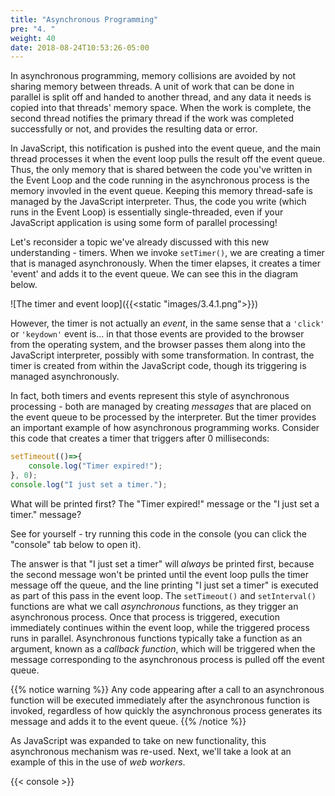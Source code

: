 ```yaml
---
title: "Asynchronous Programming"
pre: "4. "
weight: 40
date: 2018-08-24T10:53:26-05:00
---
```

In asynchronous programming, memory collisions are avoided by not sharing memory between threads.  A unit of work that can be done in parallel is split off and handed to another thread, and any data it needs is copied into that threads' memory space.  When the work is complete, the second thread notifies the primary thread if the work was completed successfully or not, and provides the resulting data or error.  

In JavaScript, this notification is pushed into the event queue, and the main thread processes it when the event loop pulls the result off the event queue.  Thus, the only memory that is shared between the code you've written in the Event Loop and the code running in the asynchronous process is the memory invovled in the event queue.  Keeping this memory thread-safe is managed by the JavaScript interpreter.  Thus, the code you write (which runs in the Event Loop) is essentially single-threaded, even if your JavaScript application is using some form of parallel processing!

Let's reconsider a topic we've already discussed with this new understanding - timers.  When we invoke `setTimer()`, we are creating a timer that is managed asynchronously.  When the timer elapses, it creates a timer 'event' and adds it to the event queue.  We can see this in the diagram below.

![The timer and event loop]({{<static "images/3.4.1.png">}})

However, the timer is not actually an _event_, in the same sense that a `'click'` or `'keydown'` event is... in that those events are provided to the browser from the operating system, and the browser passes them along into the JavaScript interpreter, possibly with some transformation.  In contrast, the timer is created from within the JavaScript code, though its triggering is managed asynchronously.

In fact, both timers and events represent this style of asynchronous processing - both are managed by creating _messages_ that are placed on the event queue to be processed by the interpreter.  But the timer provides an important example of how asynchronous programming works.  Consider this code that creates a timer that triggers after 0 milliseconds:

```js
setTimeout(()=>{
    console.log("Timer expired!");
}, 0);
console.log("I just set a timer.");
```

What will be printed first?  The "Timer expired!" message or the "I just set a timer." message?  

See for yourself - try running this code in the console (you can click the "console" tab below to open it).

The answer is that "I just set a timer" will _always_ be printed first, because the second message won't be printed until the event loop pulls the timer message off the queue, and the line printing "I just set a timer" is executed as part of this pass in the event loop.  The `setTimeout()` and `setInterval()` functions are what we call _asynchronous_ functions, as they trigger an asynchronous process.  Once that process is triggered, execution immediately continues within the event loop, while the triggered process runs in parallel.  Asynchronous functions typically take a function as an argument, known as a _callback function_, which will be triggered when the message corresponding to the asynchronous process is pulled off the event queue.

{{% notice warning %}}
Any code appearing after a call to an asynchronous function will be executed immediately after the asynchronous function is invoked, regardless of how quickly the asynchronous process generates its message and adds it to the event queue.
{{% /notice %}}

As JavaScript was expanded to take on new functionality, this asynchronous mechanism was re-used.  Next, we'll take a look at an example of this in the use of _web workers_.

{{< console >}}